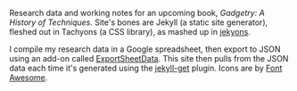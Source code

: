 Research data and working notes for an upcoming book, *Gadgetry: A History of Techniques.* Site's bones are Jekyll (a static site generator), fleshed out in Tachyons (a CSS library), as mashed up in [jekyons](https://github.com/joshosbrn/jekyons).

I compile my research data in a Google spreadsheet, then export to JSON using an add-on called [ExportSheetData](https://github.com/Synthoid/ExportSheetData). This site then pulls from the JSON data each time it's generated using the [jekyll-get](https://github.com/18F/jekyll-get) plugin. Icons are by [Font Awesome](https://fontawesome.com/).

